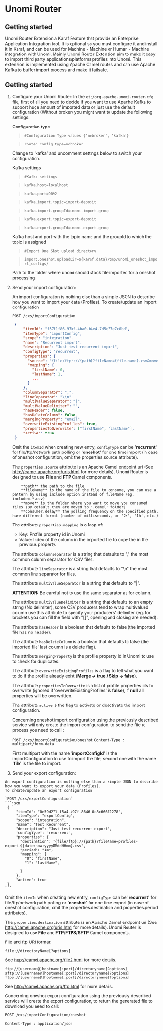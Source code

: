 <!--
  ~ Licensed to the Apache Software Foundation (ASF) under one or more
  ~ contributor license agreements.  See the NOTICE file distributed with
  ~ this work for additional information regarding copyright ownership.
  ~ The ASF licenses this file to You under the Apache License, Version 2.0
  ~ (the "License"); you may not use this file except in compliance with
  ~ the License.  You may obtain a copy of the License at
  ~
  ~      http://www.apache.org/licenses/LICENSE-2.0
  ~
  ~ Unless required by applicable law or agreed to in writing, software
  ~ distributed under the License is distributed on an "AS IS" BASIS,
  ~ WITHOUT WARRANTIES OR CONDITIONS OF ANY KIND, either express or implied.
  ~ See the License for the specific language governing permissions and
  ~ limitations under the License.
  -->

Unomi Router
==========================

## Getting started
Unomi Router Extension a Karaf Feature that provide an Enterprise Application Integration tool.
It is optional so you must configure it and install it in Karaf, and can be used for Machine - Machine or Human - Machine integration with Unomi.
Mainly Unomi Router Extension aim to make it easy to import third party applications/platforms profiles into Unomi.
This extension is implemented using Apache Camel routes and can use Apache Kafka to buffer import process and make it failsafe. 

## Getting started
1. Configure your Unomi Router:
    In the `etc/org.apache.unomi.router.cfg` file, first of all you need to decide if you want to use Apache Kafka to support huge amount of imported data
    or just use the default configuration (Without broker) you might want to update the following settings:
    
    Configuration type
    >`#Configuration Type values {'nobroker', 'kafka'}`
    
    >`router.config.type=nobroker`
    
    Change to 'kafka' and uncomment settings below to switch your configuration. 
    
    Kafka settings 
    >`#Kafka settings`
    
    >`kafka.host=localhost`
    
    >`kafka.port=9092`
    
    >`kafka.import.topic=import-deposit`
    
    >`kafka.import.groupId=unomi-import-group`
    
    >`kafka.export.topic=export-deposit`
        
    >`kafka.export.groupId=unomi-export-group`
    
    Kafka host and port with the topic name and the groupId to which the topic is assigned
    
    >`#Import One Shot upload directory`
    
    >`import.oneshot.uploadDir=${karaf.data}/tmp/unomi_oneshot_import_configs/`
   
    Path to the folder where unomi should stock file imported for a oneshot processing
    
2. Send your import configuration:

    An import configuration is nothing else than a simple JSON to describe how you want to import your data (Profiles).
    To create/update an import configuration
    
    `POST /cxs/importConfiguration`
    ```json
     {
         "itemId": "f57f1f86-97bf-4ba0-b4e4-7d5e77e7c0bd",
         "itemType": "importConfig",
         "scope": "integration",
         "name": "Recurrent import",
         "description": "Just test recurrent import",
         "configType": "recurrent",
         "properties": {
           "source": "{file/ftp}://{path}?fileName={file-name}.csv&move=.done&consumer.delay=20000",
           "mapping": {
             "firstName": 0,
             "lastName": 1,
             ...
           }
         },
         "columnSeparator": ",",
         "lineSeparator": "\\n",
         "multiValueSeparator": "|",
         "multiValueDelimiter": "",
         "hasHeader": false,
         "hasDeleteColumn": false,
         "mergingProperty": "email",
         "overwriteExistingProfiles": true,
         "propertiesToOverwrite": ["firstName", "lastName"],
         "active": true
     }
    ```
    
    Omit the `itemId` when creating new entry, `configType` can be '**recurrent**' for file/ftp/network path polling or  '**oneshot**' for one time import (in case of oneshot configuration, omit the properties.source attribute).
    
    The `properties.source` attribute is an Apache Camel endpoint uri (See http://camel.apache.org/uris.html for more details). Unomi Router is designed to use **File** and **FTP** Camel components. 
            
           **path** the path to the file 
           **fileName** is the name of the file to consume, you can use a pattern by using include option instead of fileName (eg. include=.*.csv)
           **move** is the folder where you want to move you consumed files (By default they are moved to '.camel' folder)
           **consumer.delay** the polling frequency on the specified path, have different format (number of milliseconds, or '2s', '1h', etc.)
    
    The attribute `properties.mapping` is a Map of:
    * Key: Profile property id in Unomi
    * Value: Index of the column in the imported file to copy the in the previous property.
    
    The attribute `columnSeparator` is a string that defaults to "," the most common column separator for CSV files.
    
    The attribute `lineSeparator` is a string that defaults to "\n" the most common line separator for files.
    
    The attribute `multiValueSeparator` is a string that defaults to "|".
    
    **ATTENTION:** Be careful not to use the same separator as for column.
    
    The attribute `multiValueDelimiter` is a string that defaults to an empty string (No delimiter), some CSV producers tend to wrap multivalued column use this attribute to specify your producers' delimiter 
    (eg. for brackets you can fill the field with "[]", opening and closing are needed).
    
    The attribute `hasHeader` is a boolean that defaults to false (the imported file has no header).
    
    The attribute `hasDeleteColumn` is a boolean that defaults to false (the imported file' last column is a delete flag).
    
    The attribute `mergingProperty` is the profile property id in Unomi to use to check for duplicates.
    
    The attribute `overwriteExistingProfiles` is a flag to tell what you want to do if the profile already exist (**Merge -> true / Skip -> false**).
        
    The attribute `propertiesToOverwrite` is a list of profile properties ids to overwrite (ignored if 'overwriteExistingProfiles' is **false**), if **null** all properties
    will be overwritten.
    
    The attribute `active` is the flag to activate or deactivate the import configuration.
    
    Concerning oneshot import configuration using the previously described service will only create the import configuration, to send the file to process
        you need to call : 
        
    `POST /cxs/importConfiguration/oneshot`
    `Content-Type : multipart/form-data`

    First multipart with the name '**importConfigId**' is the importConfiguration to use to import the file, second one with the name '**file**' is the file to import.
            
  3. Send your export configuration:
            
    An export configuration is nothing else than a simple JSON to describe how you want to export your data (Profiles).
    To create/update an export configuration
    
    `POST /cxs/exportConfiguration`
    ```json
     {
         "itemId": "0e59d271-f5a4-497f-8646-0c8c66602278",
         "itemType": "exportConfig",
         "scope": "integration",
         "name": "Test Recurrent",
         "description": "Just test recurrent export",
         "configType": "recurrent",
         "properties": {
           "destination": "{file/ftp}://{path}?fileName=profiles-export-${date:now:yyyyMMddHHmm}.csv",
           "period": "1m",
           "mapping": {
             "0": "firstName",
             "1": "lastName",
             ...
           }
         },
         "active": true
     }
    ```
   Omit the `itemId` when creating new entry, `configType` can be '**recurrent**' for file/ftp/network path polling or  '**oneshot**' for one time export (in case of oneshot configuration, omit the properties.destination 
   and properties.period attributes).
       
   The `properties.destination` attribute is an Apache Camel endpoint uri (See http://camel.apache.org/uris.html for more details). Unomi Router is designed to use **File** and **FTP**/**FTPS**/**SFTP** Camel components.
    
   File and ftp URI format:
    
   `file://directoryName[?options]`
    
   See http://camel.apache.org/file2.html for more details.
       
   `ftp://[username@]hostname[:port]/directoryname[?options]`
   `sftp://[username@]hostname[:port]/directoryname[?options]`
   `ftps://[username@]hostname[:port]/directoryname[?options]`
   
   See http://camel.apache.org/ftp.html for more details.
   
   Concerning oneshot export configuration using the previously described service will create the export configuration, to return the generated file to download you need to call: 
   
   `POST /cxs/importConfiguration/oneshot`
   
   `Content-Type : application/json`

    
    